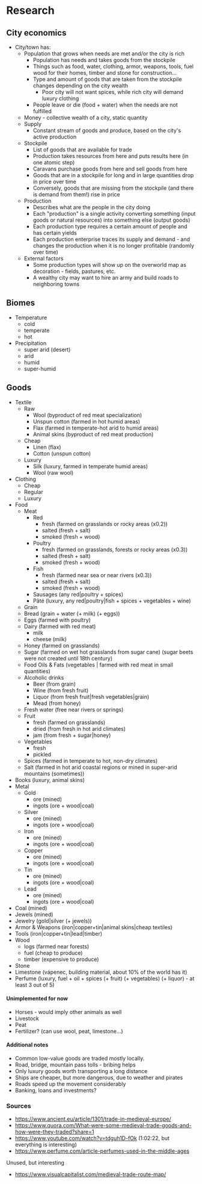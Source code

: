 # Research

## City economics
- City/town has:
    - Population that grows when needs are met and/or the city is rich
        - Population has needs and takes goods from the stockpile
        - Things such as food, water, clothing, armor, weapons, tools, fuel wood for their homes, timber and stone for construction...
        - Type and amount of goods that are taken from the stockpile changes depending on the city wealth
            - Poor city will not want spices, while rich city will demand luxury clothing
        - People leave or die (food + water) when the needs are not fulfilled
    - Money - collective wealth of a city, static quantity
    - Supply
        - Constant stream of goods and produce, based on the city's active production
    - Stockpile
        - List of goods that are available for trade
        - Production takes resources from here and puts results here (in one atomic step)
        - Caravans purchase goods from here and sell goods from here
        - Goods that are in a stockpile for long and in large quantities drop in price over time
        - Conversely, goods that are missing from the stockpile (and there is demand from them!) rise in price
    - Production
        - Describes what are the people in the city doing
        - Each "production" is a single activity converting something (input goods or natural resources) into something else (output goods)
        - Each production type requires a certain amount of people and has certain yields
        - Each production enterprise traces its supply and demand - and changes the production when it is no longer profitable (randomly over time)
    - External factors
        - Some production types will show up on the overworld map as decoration - fields, pastures, etc.
        - A wealthy city may want to hire an army and build roads to neighboring towns

## Biomes
- Temperature
    - cold
    - temperate
    - hot
- Precipitation
    - super arid (desert)
    - arid
    - humid
    - super-humid

## Goods
- Textile
    - Raw
        - Wool (byproduct of red meat specialization)
        - Unspun cotton (farmed in hot humid areas)
        - Flax (farmed in temperate-hot arid to humid areas)
        - Animal skins (byproduct of red meat production)
    - Cheap
        - Linen (flax)
        - Cotton (unspun cotton)
    - Luxury
        - Silk (luxury, farmed in temperate humid areas)
        - Wool (raw wool)
- Clothing
    - Cheap
    - Regular
    - Luxury
- Food
    - Meat
        - Red
            - fresh (farmed on grasslands or rocky areas (x0.2))
            - salted (fresh + salt)
            - smoked (fresh + wood)
        - Poultry
            - fresh (farmed on grasslands, forests or rocky areas (x0.3))
            - salted (fresh + salt)
            - smoked (fresh + wood)
        - Fish
            - fresh (farmed near sea or near rivers (x0.3))
            - salted (fresh + salt)
            - smoked (fresh + wood)
        - Sausages (any red|poultry + spices)
        - Pâté (luxury, any red|poultry|fish + spices + vegetables + wine)
    - Grain
    - Bread (grain + water (+ milk) (+ eggs))
    - Eggs (farmed with poultry)
    - Dairy (farmed with red meat)
        - milk
        - cheese (milk)
    - Honey (farmed on grasslands)
    - Sugar (farmed on wet hot grasslands from sugar cane) (sugar beets were not created until 18th century)
    - Food Oils & Fats (vegetables | farmed with red meat in small quantities)
    - Alcoholic drinks
        - Beer (from grain)
        - Wine (from fresh fruit)
        - Liquor (from fresh fruit|fresh vegetables|grain)
        - Mead (from honey)
    - Fresh water (free near rivers or springs) 
    - Fruit
        - fresh (farmed on grasslands)
        - dried (from fresh in hot arid climates)
        - jam (from fresh + sugar|honey)
    - Vegetables
        - fresh
        - pickled
    - Spices (farmed in temperate to hot, non-dry climates)
    - Salt (farmed in hot arid coastal regions or mined in super-arid mountains (sometimes))
- Books (luxury, animal skins)
- Metal
    - Gold
        - ore (mined)
        - ingots (ore + wood|coal)
    - Silver
        - ore (mined)
        - ingots (ore + wood|coal)
    - Iron
        - ore (mined)
        - ingots (ore + wood|coal)
    - Copper
        - ore (mined)
        - ingots (ore + wood|coal)
    - Tin
        - ore (mined)
        - ingots (ore + wood|coal)
    - Lead
        - ore (mined)
        - ingots (ore + wood|coal)
- Coal (mined)
- Jewels (mined)
- Jewelry (gold|silver (+ jewels))
- Armor & Weapons (iron|copper+tin|animal skins|cheap textiles)
- Tools (iron|copper+tin|lead|timber)
- Wood
    - logs (farmed near forests)
    - fuel (cheap to produce)
    - timber (expensive to produce)
- Stone
- Limestone (vápenec, building material, about 10% of the world has it)
- Perfume (luxury, fuel + oil + spices (+ fruit) (+ vegetables) (+ liquor) - at least 3 out of 5)



#### Unimplemented for now
- Horses - would imply other animals as well
- Livestock
- Peat
- Fertilizer? (can use wool, peat, limestone...)

#### Additional notes
- Common low-value goods are traded mostly locally.
- Road, bridge, mountain pass tolls - bribing helps
- Only luxury goods worth transporting a long distance
- Ships are cheaper, but more dangerous, due to weather and pirates
- Roads speed up the movement considerably
- Banking, loans and investments?

### Sources
- https://www.ancient.eu/article/1301/trade-in-medieval-europe/
- https://www.quora.com/What-were-some-medieval-trade-goods-and-how-were-they-traded?share=1
- https://www.youtube.com/watch?v=tdguh1D-fOk (1:02:22, but everything is interesting)
- https://www.perfume.com/article-perfumes-used-in-the-middle-ages

Unused, but interesting
- https://www.visualcapitalist.com/medieval-trade-route-map/

